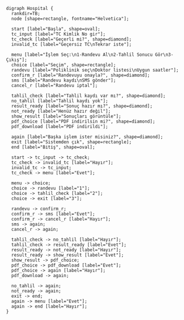     digraph Hospital {
      rankdir=TB;
      node [shape=rectangle, fontname="Helvetica"];
    
      start [label="Başla", shape=oval];
      tc_input [label="TC Kimlik No gir"];
      tc_check [label="Geçerli mi?", shape=diamond];
      invalid_tc [label="Geçersiz TC\nTekrar iste"];
      
      menu [label="İşlem Seç:\n1-Randevu Al\n2-Tahlil Sonucu Gör\n3-Çıkış"];
      choice [label="Seçim", shape=rectangle];
      randevu [label="Poliklinik seç\nDoktor listesi\nUygun saatler"];
      confirm_r [label="Randevuyu onayla?", shape=diamond];
      sms [label="Randevu kaydı\nSMS gönder"];
      cancel_r [label="Randevu iptal"];
      
      tahlil_check [label="Tahlil kaydı var mı?", shape=diamond];
      no_tahlil [label="Tahlil kaydı yok"];
      result_ready [label="Sonuç hazır mı?", shape=diamond];
      not_ready [label="Henüz hazır değil"];
      show_result [label="Sonuçları görüntüle"];
      pdf_choice [label="PDF indirilsin mi?", shape=diamond];
      pdf_download [label="PDF indirildi"];
      
      again [label="Başka işlem ister misiniz?", shape=diamond];
      exit [label="Sistemden çık", shape=rectangle];
      end [label="Bitiş", shape=oval];
    
      start -> tc_input -> tc_check;
      tc_check -> invalid_tc [label="Hayır"];
      invalid_tc -> tc_input;
      tc_check -> menu [label="Evet"];
    
      menu -> choice;
      choice -> randevu [label="1"];
      choice -> tahlil_check [label="2"];
      choice -> exit [label="3"];
    
      randevu -> confirm_r;
      confirm_r -> sms [label="Evet"];
      confirm_r -> cancel_r [label="Hayır"];
      sms -> again;
      cancel_r -> again;
    
      tahlil_check -> no_tahlil [label="Hayır"];
      tahlil_check -> result_ready [label="Evet"];
      result_ready -> not_ready [label="Hayır"];
      result_ready -> show_result [label="Evet"];
      show_result -> pdf_choice;
      pdf_choice -> pdf_download [label="Evet"];
      pdf_choice -> again [label="Hayır"];
      pdf_download -> again;
    
      no_tahlil -> again;
      not_ready -> again;
      exit -> end;
      again -> menu [label="Evet"];
      again -> end [label="Hayır"];
    }
